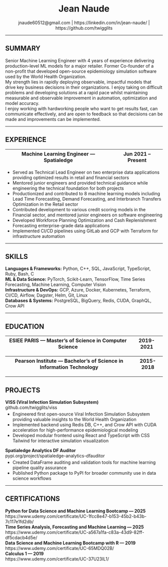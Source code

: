 <div align="center">
  <h1>Jean Naude</h1>
  <div class="contact"><span class="contact-link">jnaude60512@gmail.com</span> | <span class="contact-link">https://linkedin.com/in/jean-naude/</span> | <span class="contact-link">https://github.com/twigglits</span></div>
</div>

<hr/>

<h2>SUMMARY</h2>
<div class="justify">
  Senior Machine Learning Engineer with 4 years of experience delivering production-level ML models for a major retailer. Former Co-founder of a non-profit that developed open-source epidemiology simulation software used by the World Health Organization.<br> My strength lies in rapidly deploying observable, impactful models that drive key business decisions in their organizations. I enjoy taking on difficult problems and developing solutions at a rapid pace whilst maintaining measurable and observable improvement in automation, optimization and model accuracy.<br>I enjoy working with hardworking people who want to get results fast, can communicate effectively, and are open to feedback so that decisions can be made and improvements can be implemented.
 </div>
<hr/>

<h2>EXPERIENCE</h2>
<table>
  <thead>
    <tr>
      <th>Machine Learning Engineer — Spatialedge</th>
      <th>Jun 2021 – Present</th>
    </tr>
  </thead>
</table>
<ul class="justify" style="margin-top:4px;">
  <li>Served as Technical Lead Engineer on two enterprise data applications providing optimized results in retail and financial sectors</li>
  <li>Mentored junior engineers and provided technical guidance while engineering the technical foundation for both projects</li>
  <li>Productionized and contributed to 8 machine learning models including Lead Time Forecasting, Demand Forecasting, and Interbranch Transfers Optimization in the Retail sector</li>
  <li>Contributed development to various credit scoring models in the Financial sector, and mentored junior engineers on software engineering</li>
  <li>Developed Workforce Planning Optimization and Cash Replenishment Forecasting enterprise-grade data applications</li>
  <li>Implemented CI/CD pipelines using GitLab and GCP with Terraform for infrastructure automation</li>
 </ul>

<hr/>

<h2>SKILLS</h2>
<div class="justify">
  <strong>Languages &amp; Frameworks:</strong> Python, C++, SQL, JavaScript, TypeScript, Ruby, Bash, C
</div>
<div class="justify">
  <strong>ML &amp; Data Science:</strong> PyTorch, Scikit-Learn, TensorFlow, Time Series Forecasting, Machine Learning, Computer Vision
</div>
<div class="justify">
  <strong>Infrastructure &amp; DevOps:</strong> GCP, Azure, Docker, Kubernetes, Terraform, CI/CD, Airflow, Dagster, Helm, Git, Linux
</div>
<div class="justify">
  <strong>Databases &amp; Systems:</strong> PostgreSQL, BigQuery, Redis, CUDA, GraphQL, Crow API
</div>

<hr/>

<h2>EDUCATION</h2>
<table>
  <thead>
    <tr>
      <th>ESIEE PARIS — Master’s of Science in Computer Science</th>
      <th>2019-2021</th>
    </tr>
  </thead>
</table>
<table style="margin-top:6px;">
  <thead>
    <tr>
      <th>Pearson Institute — Bachelor’s of Science in Information Technology</th>
      <th>2015-2018</th>
    </tr>
  </thead>
</table>

<hr/>

<h2>PROJECTS</h2>
<div><strong>VISS (Viral Infection Simulation Subsystem)</strong></div>
<div class="justify">github.com/twigglits/viss</div>
<ul class="justify" style="margin-top:4px;">
  <li>Engineered first open-source Viral Infection Simulation Subsystem providing valuable insights to the World Health Organization</li>
  <li>Implemented backend using Redis DB, C++, and Crow API with CUDA acceleration for high-performance epidemiological modeling</li>
  <li>Developed modular frontend using React and TypeScript with CSS Tailwind for interactive simulation visualization</li>
</ul>

<div style="margin-top:8px;"><strong>Spatialedge Analytics DF Auditor</strong></div>
<div class="justify">pypi.org/project/spatialedge-analytics-dfauditor</div>
<ul class="justify" style="margin-top:4px;">
  <li>Created DataFrame auditing and validation tools for machine learning pipeline quality assurance</li>
  <li>Published Python package to PyPI for broader community use in data science workflows</li>
</ul>

<hr/>

<h2>CERTIFICATIONS</h2>
<div><strong>Python for Data Science and Machine Learning Bootcamp — 2025</strong></div>
<div class="justify">https://www.udemy.com/certificate/UC-1fcc8e47-b153-45b2-b43b-7c117e1fd2db/</div>
<div><strong>Time Series Analysis, Forecasting and Machine Learning — 2025</strong></div>
<div class="justify">https://www.udemy.com/certificate/UC-a567a1fa-c83a-43d9-82ff-df5cdacb4d5e/</div>
<div><strong>Data Science and Machine Learning Bootcamp with R — 2019</strong></div>
<div class="justify">https://www.udemy.com/certificate/UC-65MDQ02B/</div>
<div><strong>Calculus 1 — 2019</strong></div>
<div class="justify">https://www.udemy.com/certificate/UC-37U23IL1/</div>